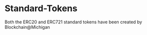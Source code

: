 # Standard-Tokens
Both the ERC20 and ERC721 standard tokens have been created by Blockchain@Michigan

